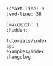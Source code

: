 ```{include} ../README.md
:start-line: 0
:end-line: 38
```

```{toctree}
:maxdepth: 1
:hidden:

tutorials/index
api
examples/index
changelog
```
